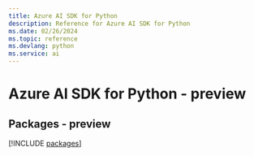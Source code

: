```yaml
---
title: Azure AI SDK for Python
description: Reference for Azure AI SDK for Python
ms.date: 02/26/2024
ms.topic: reference
ms.devlang: python
ms.service: ai
---
```

# Azure AI SDK for Python - preview
## Packages - preview
[!INCLUDE [packages](ai-index.md)]